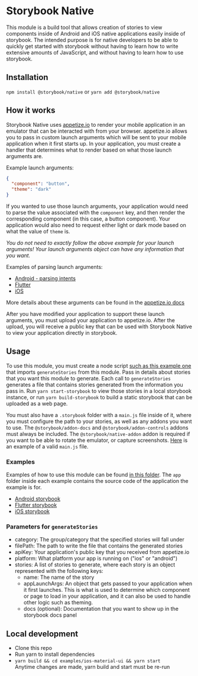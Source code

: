 # Storybook Native

This module is a build tool that allows creation of stories to view components inside of Android and iOS native applications easily inside of storybook. The intended purpose is for native developers to be able to quickly get started with storybook without having to learn how to write extensive amounts of JavaScript, and without having to learn how to use storybook.

## Installation
`npm install @storybook/native`
or
`yarn add @storybook/native`

## How it works
Storybook Native uses [appetize.io](https://appetize.io/) to render your mobile application in an emulator that can be interacted with from your browser. appetize.io allows you to pass in custom launch arguments which will be sent to your mobile application when it first starts up. In your application, you must create a handler that determines what to render based on what those launch arguments are.  
  
Example launch arguments:
```json
{
  "component": "button",
  "theme": "dark"
}
```
If you wanted to use those launch arguments, your application would need to parse the value associated with the  `component` key, and then render the corresponding component (in this case, a button component). Your application would also need to request either light or dark mode based on what the value of `theme` is.

*You do not need to exactly follow the above example for your launch arguments! Your launch arguments object can have any information that you want.*

Examples of parsing launch arguments:
 - [Android - parsing intents](examples/android-material-ui/app/app/src/main/java/com/intuit/august2020/storybookdemoapp/MainActivity.kt#L27)
 - [Flutter](examples/flutter/app/lib/main.dart#L73)
 - [iOS](examples/ios-material-ui/app/iOSStoryBookDemo/iOSStoryBookDemo/AppDelegate.swift#L66)

More details about these arguments can be found in the [appetize.io docs](https://docs.appetize.io/core-features/playback-options)

After you have modified your application to support these launch arguments, you must upload your application to appetize.io. After the upload, you will receive a public key that can be used with Storybook Native to view your application directly in storybook.

## Usage
To use this module, you must create a node script [such as this example one](examples/android-material-ui/generate.js) that imports `generateStories` from this module. Pass in details about stories that you want this module to generate. Each call to `generateStories` generates a file that contains stories generated from the information you pass in. Run `yarn start-storybook` to view those stories in a local storybook instance, or run `yarn build-storybook` to build a static storybook that can be uploaded as a web page.

You must also have a `.storybook` folder with a `main.js` file inside of it, where you must configure the path to your stories, as well as any addons you want to use. The `@storybook/addon-docs` and `@storybook/addon-controls` addons must always be included. The `@storybook/native-addon` addon is required if you want to be able to rotate the emulator, or capture screenshots. [Here](examples/android-material-ui/.storybook/main.js) is an example of a valid `main.js` file.

### Examples
Examples of how to use this module can be found [in this folder](examples/). The `app` folder inside each example contains the source code of the application the example is for.

- [Android storybook](https://5f99b8bcfe88ac0022fcf70e-uqmnpmxiue.chromatic.com/)
- [Flutter storybook](https://5f99b8bcfe88ac0022fcf70e-zkykyigdhc.chromatic.com/)
- [iOS storybook](https://5f99b8bcfe88ac0022fcf70e-bkrwusstqb.chromatic.com/)

### Parameters for `generateStories`
 - category: The group/category that the specified stories will fall under
 - filePath: The path to write the file that contains the generated stories
 - apiKey: Your application's public key that you received from appetize.io
 - platform: What platform your app is running on ("ios" or "android")
 - stories: A list of stories to generate, where each story is an object represented with the following keys:
   - name: The name of the story
   - appLaunchArgs: An object that gets passed to your application when it first launches. This is what is used to determine which component or page to load in your application, and it can also be used to handle other logic such as theming.
   - docs (optional): Documentation that you want to show up in the storybook docs panel

## Local development
 - Clone this repo
 - Run yarn to install dependencies
 - `yarn build && cd examples/ios-material-ui && yarn start`  
Anytime changes are made, yarn build and start must be re-run
